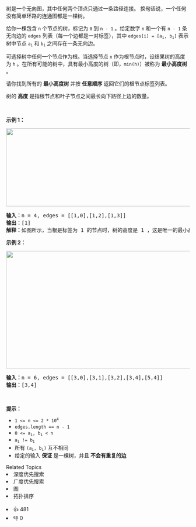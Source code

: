 <p>树是一个无向图，其中任何两个顶点只通过一条路径连接。 换句话说，一个任何没有简单环路的连通图都是一棵树。</p>

<p>给你一棵包含&nbsp;<code>n</code>&nbsp;个节点的树，标记为&nbsp;<code>0</code>&nbsp;到&nbsp;<code>n - 1</code> 。给定数字&nbsp;<code>n</code>&nbsp;和一个有 <code>n - 1</code> 条无向边的 <code>edges</code>&nbsp;列表（每一个边都是一对标签），其中 <code>edges[i] = [a<sub>i</sub>, b<sub>i</sub>]</code> 表示树中节点 <code>a<sub>i</sub></code> 和 <code>b<sub>i</sub></code> 之间存在一条无向边。</p>

<p>可选择树中任何一个节点作为根。当选择节点 <code>x</code> 作为根节点时，设结果树的高度为 <code>h</code> 。在所有可能的树中，具有最小高度的树（即，<code>min(h)</code>）被称为 <strong>最小高度树</strong> 。</p>

<p>请你找到所有的 <strong>最小高度树</strong> 并按 <strong>任意顺序</strong> 返回它们的根节点标签列表。</p>
树的 <strong>高度</strong> 是指根节点和叶子节点之间最长向下路径上边的数量。

<p>&nbsp;</p>

<p><strong>示例 1：</strong></p>
<img alt="" src="https://assets.leetcode.com/uploads/2020/09/01/e1.jpg" style="height: 213px; width: 800px;" />
<pre>
<strong>输入：</strong>n = 4, edges = [[1,0],[1,2],[1,3]]
<strong>输出：</strong>[1]
<strong>解释：</strong>如图所示，当根是标签为 1 的节点时，树的高度是 1 ，这是唯一的最小高度树。</pre>

<p><strong>示例 2：</strong></p>
<img alt="" src="https://assets.leetcode.com/uploads/2020/09/01/e2.jpg" style="height: 321px; width: 800px;" />
<pre>
<strong>输入：</strong>n = 6, edges = [[3,0],[3,1],[3,2],[3,4],[5,4]]
<strong>输出：</strong>[3,4]
</pre>

<p>&nbsp;</p>

<ul>
</ul>

<p><strong>提示：</strong></p>

<ul>
	<li><code>1 &lt;= n &lt;= 2 * 10<sup>4</sup></code></li>
	<li><code>edges.length == n - 1</code></li>
	<li><code>0 &lt;= a<sub>i</sub>, b<sub>i</sub> &lt; n</code></li>
	<li><code>a<sub>i</sub> != b<sub>i</sub></code></li>
	<li>所有 <code>(a<sub>i</sub>, b<sub>i</sub>)</code> 互不相同</li>
	<li>给定的输入 <strong>保证</strong> 是一棵树，并且 <strong>不会有重复的边</strong></li>
</ul>
<div><div>Related Topics</div><div><li>深度优先搜索</li><li>广度优先搜索</li><li>图</li><li>拓扑排序</li></div></div><br><div><li>👍 481</li><li>👎 0</li></div>
